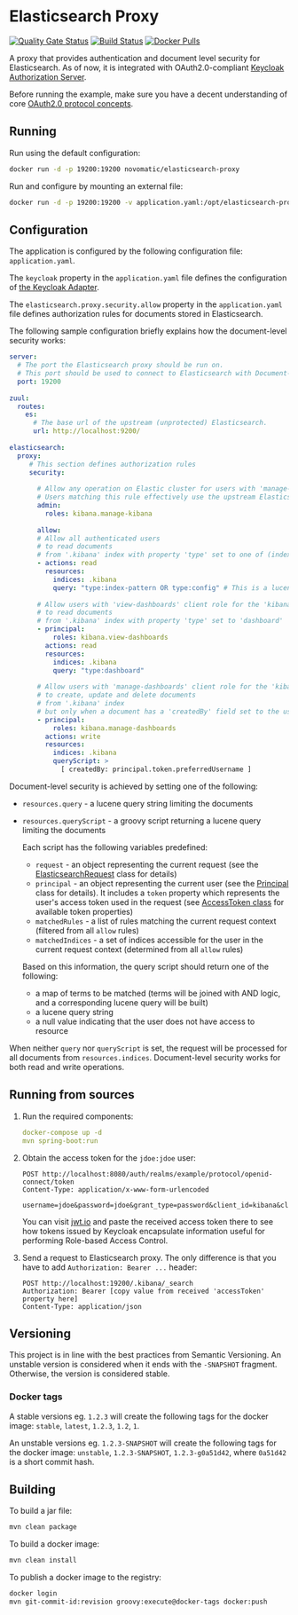 # Elasticsearch Proxy

[![Quality Gate Status](https://sonarcloud.io/api/project_badges/measure?project=novomatic-tech_elasticsearch-proxy&metric=alert_status)](https://sonarcloud.io/dashboard?id=novomatic-tech_elasticsearch-proxy)
[![Build Status](https://travis-ci.org/novomatic-tech/elasticsearch-proxy.svg?branch=master)](https://travis-ci.org/novomatic-tech/elasticsearch-proxy)
[![Docker Pulls](https://img.shields.io/docker/pulls/novomatic/elasticsearch-proxy.svg)](https://hub.docker.com/r/novomatic/elasticsearch-proxy)

A proxy that provides authentication and document level security for Elasticsearch.
As of now, it is integrated with OAuth2.0-compliant [Keycloak Authorization Server](https://www.keycloak.org/).

Before running the example, make sure you have a decent understanding of 
core [OAuth2.0 protocol concepts](https://www.digitalocean.com/community/tutorials/an-introduction-to-oauth-2).

## Running

Run using the default configuration:

```bash
docker run -d -p 19200:19200 novomatic/elasticsearch-proxy
```

Run and configure by mounting an external file:

```bash
docker run -d -p 19200:19200 -v application.yaml:/opt/elasticsearch-proxy/application.yaml novomatic/elasticsearch-proxy
```

## Configuration

The application is configured by the following configuration file: `application.yaml`.

The `keycloak` property in the `application.yaml` file defines the configuration 
of [the Keycloak Adapter](https://www.keycloak.org/docs/latest/securing_apps/#java-adapters).

The `elasticsearch.proxy.security.allow` property in the `application.yaml`
file defines authorization rules for documents stored in Elasticsearch.

The following sample configuration briefly explains how 
the document-level security works:

```yaml
server:
  # The port the Elasticsearch proxy should be run on.
  # This port should be used to connect to Elasticsearch with Document-level security.
  port: 19200
  
zuul:
  routes:
    es:
      # The base url of the upstream (unprotected) Elasticsearch.
      url: http://localhost:9200/
      
elasticsearch:
  proxy:
     # This section defines authorization rules
     security:
     
       # Allow any operation on Elastic cluster for users with 'manage-kibana' client role for the 'kibana' client  
       # Users matching this rule effectively use the upstream Elasticsearch as it was unprotected. 
       admin:
         roles: kibana.manage-kibana
         
       allow:
       # Allow all authenticated users
       # to read documents
       # from '.kibana' index with property 'type' set to one of (index-pattern, config)
       - actions: read
         resources:
           indices: .kibana
           query: "type:index-pattern OR type:config" # This is a lucene query
          
       # Allow users with 'view-dashboards' client role for the 'kibana' client
       # to read documents
       # from '.kibana' index with property 'type' set to 'dashboard'
       - principal:
           roles: kibana.view-dashboards
         actions: read
         resources:
           indices: .kibana
           query: "type:dashboard"
 
       # Allow users with 'manage-dashboards' client role for the 'kibana' client
       # to create, update and delete documents
       # from '.kibana' index 
       # but only when a document has a 'createdBy' field set to the username
       - principal:
           roles: kibana.manage-dashboards
         actions: write
         resources:
           indices: .kibana
           queryScript: > 
             [ createdBy: principal.token.preferredUsername ] 
```

Document-level security is achieved by setting one of the following:

- `resources.query` - a lucene query string limiting the documents
- `resources.queryScript` - a groovy script returning a lucene query limiting the documents
  
  Each script has the following variables predefined: 
  
  - `request` - an object representing the current request (see the [ElasticsearchRequest](src/main/java/com/novomatic/elasticsearch/proxy/ElasticsearchRequest.java) class for details)
  - `principal` - an object representing the current user (see the [Principal](src/main/java/com/novomatic/elasticsearch/proxy/Principal.java) class for details).
     It includes a `token` property which represents the user's access token used in the request
     (see [AccessToken class](https://www.keycloak.org/docs-api/3.4/javadocs/org/keycloak/representations/AccessToken.html) for available token properties)
  - `matchedRules` - a list of rules matching the current request context (filtered from all `allow` rules)
  - `matchedIndices` - a set of indices accessible for the user in the current request context (determined from all `allow` rules)
  
  Based on this information, the query script should return one of the following:
  
  - a map of terms to be matched (terms will be joined with AND logic, and a corresponding lucene query will be built)
  - a lucene query string
  - a null value indicating that the user does not have access to resource

When neither `query` nor `queryScript` is set, the request will be processed for all documents from `resources.indices`.
Document-level security works for both read and write operations.

## Running from sources

1. Run the required components:

   ```yaml
   docker-compose up -d
   mvn spring-boot:run
   ```

2. Obtain the access token for the `jdoe:jdoe` user:

   ```
   POST http://localhost:8080/auth/realms/example/protocol/openid-connect/token
   Content-Type: application/x-www-form-urlencoded
   
   username=jdoe&password=jdoe&grant_type=password&client_id=kibana&client_secret=y8gSCns8hPTkQr6Zqwu2hPw6ScQDZNZz
   ```

   You can visit [jwt.io](http://jwt.io/) and paste the received access token there to 
   see how tokens issued by Keycloak encapsulate information useful 
   for performing Role-based Access Control.

3. Send a request to Elasticsearch proxy. 
   The only difference is that you have to add `Authorization: Bearer ...` header:

   ```
   POST http://localhost:19200/.kibana/_search
   Authorization: Bearer [copy value from received 'accessToken' property here]
   Content-Type: application/json
   ```

## Versioning

This project is in line with the best practices from Semantic Versioning. An unstable version is considered when it ends with the `-SNAPSHOT` fragment. Otherwise, the version is considered stable.

### Docker tags

A stable versions eg. `1.2.3` will create the following tags for the docker image: `stable`, `latest`, `1.2.3`, `1.2`, `1`.

An unstable versions eg. `1.2.3-SNAPSHOT` will create the following tags for the docker image: `unstable`, `1.2.3-SNAPSHOT`, `1.2.3-g0a51d42`, where `0a51d42` is a short commit hash.

## Building

To build a jar file:

```bash
mvn clean package
```

To build a docker image:

```bash
mvn clean install
```

To publish a docker image to the registry:

```bash
docker login
mvn git-commit-id:revision groovy:execute@docker-tags docker:push
```
